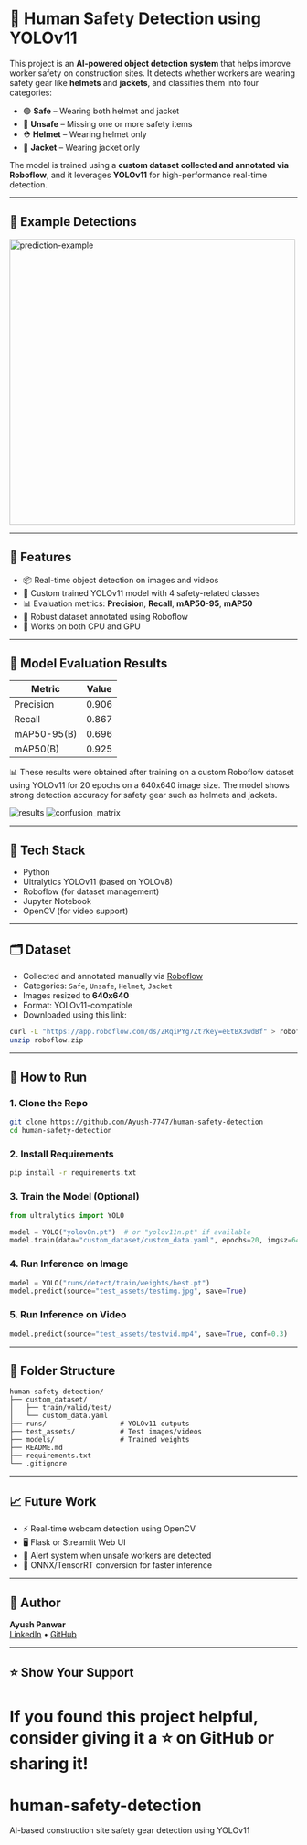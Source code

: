 # 🦺 Human Safety Detection using YOLOv11

This project is an **AI-powered object detection system** that helps improve worker safety on construction sites. It detects whether workers are wearing safety gear like **helmets** and **jackets**, and classifies them into four categories:

- 🟢 **Safe** – Wearing both helmet and jacket  
- 🔴 **Unsafe** – Missing one or more safety items  
- ⛑️ **Helmet** – Wearing helmet only  
- 👕 **Jacket** – Wearing jacket only  

The model is trained using a **custom dataset collected and annotated via Roboflow**, and it leverages **YOLOv11** for high-performance real-time detection.

---

## 📸 Example Detections

<img src="runs/detect/predict/testimg.jpg" alt="prediction-example" width="500"/>

---

## 🚀 Features

- 📦 Real-time object detection on images and videos  
- 🎯 Custom trained YOLOv11 model with 4 safety-related classes  
- 📊 Evaluation metrics: **Precision**, **Recall**, **mAP50-95**, **mAP50**  
- 🧠 Robust dataset annotated using Roboflow  
- 🎥 Works on both CPU and GPU  

----

## 🧪 Model Evaluation Results

| Metric         | Value  |
|----------------|--------|
| Precision      | 0.906  |
| Recall         | 0.867  |
| mAP50-95(B)    | 0.696  |
| mAP50(B)       | 0.925  |

📊 These results were obtained after training on a custom Roboflow dataset using YOLOv11 for 20 epochs on a 640x640 image size. The model shows strong detection accuracy for safety gear such as helmets and jackets.

![results](train/results.png)
![confusion_matrix](train/confusion_matrix.png)

---

## 🧰 Tech Stack

- Python
- Ultralytics YOLOv11 (based on YOLOv8)
- Roboflow (for dataset management)
- Jupyter Notebook
- OpenCV (for video support)

---

## 🗂️ Dataset

- Collected and annotated manually via [Roboflow](https://roboflow.com/)
- Categories: `Safe`, `Unsafe`, `Helmet`, `Jacket`
- Images resized to **640x640**
- Format: YOLOv11-compatible
- Downloaded using this link:
  
```bash
curl -L "https://app.roboflow.com/ds/ZRqiPYg7Zt?key=eEtBX3wdBf" > roboflow.zip
unzip roboflow.zip
```

---

## 🏃 How to Run

### 1. Clone the Repo

```bash
git clone https://github.com/Ayush-7747/human-safety-detection
cd human-safety-detection
```

### 2. Install Requirements

```bash
pip install -r requirements.txt
```

### 3. Train the Model (Optional)

```python
from ultralytics import YOLO

model = YOLO("yolov8n.pt")  # or "yolov11n.pt" if available
model.train(data="custom_dataset/custom_data.yaml", epochs=20, imgsz=640)
```

### 4. Run Inference on Image

```python
model = YOLO("runs/detect/train/weights/best.pt")
model.predict(source="test_assets/testimg.jpg", save=True)
```

### 5. Run Inference on Video

```python
model.predict(source="test_assets/testvid.mp4", save=True, conf=0.3)
```

---

## 📂 Folder Structure

```
human-safety-detection/
├── custom_dataset/
│   ├── train/valid/test/
│   └── custom_data.yaml
├── runs/                  # YOLOv11 outputs
├── test_assets/           # Test images/videos
├── models/                # Trained weights
├── README.md
├── requirements.txt
└── .gitignore
```

---

## 📈 Future Work

- ⚡ Real-time webcam detection using OpenCV  
- 🖥️ Flask or Streamlit Web UI  
- 🔔 Alert system when unsafe workers are detected  
- 🧊 ONNX/TensorRT conversion for faster inference  

---

## 🧠 Author

**Ayush Panwar**  
[LinkedIn](https://linkedin.com) • [GitHub](https://github.com/yourusername)

---

## ⭐️ Show Your Support

If you found this project helpful, consider giving it a ⭐ on GitHub or sharing it!
=======
# human-safety-detection
AI-based construction site safety gear detection using YOLOv11

